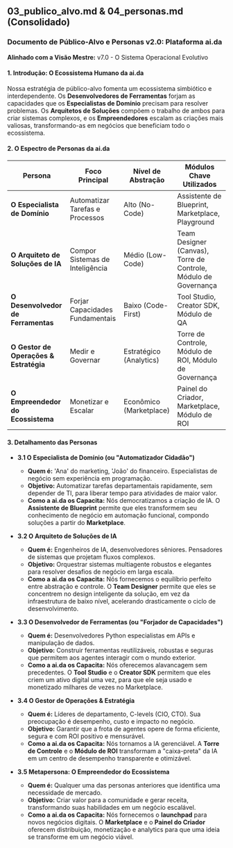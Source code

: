 ## **03_publico_alvo.md & 04_personas.md (Consolidado)**

### Documento de Público-Alvo e Personas v2.0: Plataforma ai.da

**Alinhado com a Visão Mestre:** v7.0 - O Sistema Operacional Evolutivo

#### 1. Introdução: O Ecossistema Humano da ai.da

Nossa estratégia de público-alvo fomenta um ecossistema simbiótico e interdependente. Os **Desenvolvedores de Ferramentas** forjam as capacidades que os **Especialistas de Domínio** precisam para resolver problemas. Os **Arquitetos de Soluções** compõem o trabalho de ambos para criar sistemas complexos, e os **Empreendedores** escalam as criações mais valiosas, transformando-as em negócios que beneficiam todo o ecossistema.

#### 2. O Espectro de Personas da ai.da

|Persona|Foco Principal|Nível de Abstração|Módulos Chave Utilizados|
|---|---|---|---|
|**O Especialista de Domínio**|Automatizar Tarefas e Processos|Alto (No-Code)|Assistente de Blueprint, Marketplace, Playground|
|**O Arquiteto de Soluções de IA**|Compor Sistemas de Inteligência|Médio (Low-Code)|Team Designer (Canvas), Torre de Controle, Módulo de Governança|
|**O Desenvolvedor de Ferramentas**|Forjar Capacidades Fundamentais|Baixo (Code-First)|Tool Studio, Creator SDK, Módulo de QA|
|**O Gestor de Operações & Estratégia**|Medir e Governar|Estratégico (Analytics)|Torre de Controle, Módulo de ROI, Módulo de Governança|
|**O Empreendedor do Ecossistema**|Monetizar e Escalar|Econômico (Marketplace)|Painel do Criador, Marketplace, Módulo de ROI|

#### 3. Detalhamento das Personas

- **3.1 O Especialista de Domínio (ou "Automatizador Cidadão")**
    
    - **Quem é:** 'Ana' do marketing, 'João' do financeiro. Especialistas de negócio sem experiência em programação.
    - **Objetivo:** Automatizar tarefas departamentais rapidamente, sem depender de TI, para liberar tempo para atividades de maior valor.
    - **Como a ai.da os Capacita:** Nós democratizamos a criação de IA. O **Assistente de Blueprint** permite que eles transformem seu conhecimento de negócio em automação funcional, compondo soluções a partir do **Marketplace**.
        
- **3.2 O Arquiteto de Soluções de IA**
    
    - **Quem é:** Engenheiros de IA, desenvolvedores sêniores. Pensadores de sistemas que projetam fluxos complexos.
    - **Objetivo:** Orquestrar sistemas multiagente robustos e elegantes para resolver desafios de negócio em larga escala.
    - **Como a ai.da os Capacita:** Nós fornecemos o equilíbrio perfeito entre abstração e controle. O **Team Designer** permite que eles se concentrem no design inteligente da solução, em vez da infraestrutura de baixo nível, acelerando drasticamente o ciclo de desenvolvimento.
        
- **3.3 O Desenvolvedor de Ferramentas (ou "Forjador de Capacidades")**
    
    - **Quem é:** Desenvolvedores Python especialistas em APIs e manipulação de dados.
    - **Objetivo:** Construir ferramentas reutilizáveis, robustas e seguras que permitem aos agentes interagir com o mundo exterior.
    - **Como a ai.da os Capacita:** Nós oferecemos alavancagem sem precedentes. O **Tool Studio** e o **Creator SDK** permitem que eles criem um ativo digital uma vez, para que ele seja usado e monetizado milhares de vezes no Marketplace.
        
- **3.4 O Gestor de Operações & Estratégia**
    
    - **Quem é:** Líderes de departamento, C-levels (CIO, CTO). Sua preocupação é desempenho, custo e impacto no negócio.
    - **Objetivo:** Garantir que a frota de agentes opere de forma eficiente, segura e com ROI positivo e mensurável.
    - **Como a ai.da os Capacita:** Nós tornamos a IA gerenciável. A **Torre de Controle** e o **Módulo de ROI** transformam a "caixa-preta" da IA em um centro de desempenho transparente e otimizável.
        
- **3.5 Metapersona: O Empreendedor do Ecossistema**
    
    - **Quem é:** Qualquer uma das personas anteriores que identifica uma necessidade de mercado.
    - **Objetivo:** Criar valor para a comunidade e gerar receita, transformando suas habilidades em um negócio escalável.
    - **Como a ai.da os Capacita:** Nós fornecemos o **launchpad** para novos negócios digitais. O **Marketplace** e o **Painel do Criador** oferecem distribuição, monetização e analytics para que uma ideia se transforme em um negócio viável.